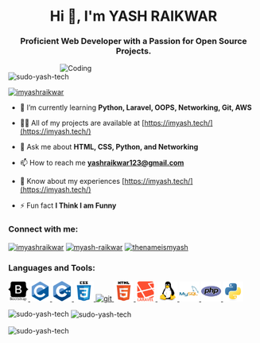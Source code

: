 <h1 align="center">Hi 👋, I'm YASH RAIKWAR</h1>
<h3 align="center">Proficient Web Developer with a Passion for Open Source Projects.</h3>
<img align="right" alt="Coding" width="400" src="https://cdn.dribbble.com/users/1162077/screenshots/3848914/programmer.gif"> 

<p align="left"> <img src="https://komarev.com/ghpvc/?username=sudo-yash-tech&label=Profile%20views&color=0e75b6&style=flat" alt="sudo-yash-tech" /> </p>

<p align="left"> <a href="https://twitter.com/imyashraikwar" target="blank"><img src="https://img.shields.io/twitter/follow/imyashraikwar?logo=twitter&style=for-the-badge" alt="imyashraikwar" /></a> </p>

- 🌱 I’m currently learning **Python, Laravel, OOPS, Networking, Git, AWS**

- 👨‍💻 All of my projects are available at [https://imyash.tech/](https://imyash.tech/)

- 💬 Ask me about **HTML, CSS, Python, and Networking**

- 📫 How to reach me **yashraikwar123@gmail.com**

- 📄 Know about my experiences [https://imyash.tech/](https://imyash.tech/)

- ⚡ Fun fact **I Think I am Funny**

<h3 align="left">Connect with me:</h3>
<p align="left">
<a href="https://twitter.com/imyashraikwar" target="blank"><img align="center" src="https://raw.githubusercontent.com/rahuldkjain/github-profile-readme-generator/master/src/images/icons/Social/twitter.svg" alt="imyashraikwar" height="30" width="40" /></a>
<a href="https://linkedin.com/in/myash-raikwar" target="blank"><img align="center" src="https://raw.githubusercontent.com/rahuldkjain/github-profile-readme-generator/master/src/images/icons/Social/linked-in-alt.svg" alt="myash-raikwar" height="30" width="40" /></a>
<a href="https://instagram.com/thenameismyash" target="blank"><img align="center" src="https://raw.githubusercontent.com/rahuldkjain/github-profile-readme-generator/master/src/images/icons/Social/instagram.svg" alt="thenameismyash" height="30" width="40" /></a>
</p>

<h3 align="left">Languages and Tools:</h3>
<p align="left"> <a href="https://getbootstrap.com" target="_blank" rel="noreferrer"> <img src="https://raw.githubusercontent.com/devicons/devicon/master/icons/bootstrap/bootstrap-plain-wordmark.svg" alt="bootstrap" width="40" height="40"/> </a> <a href="https://www.cprogramming.com/" target="_blank" rel="noreferrer"> <img src="https://raw.githubusercontent.com/devicons/devicon/master/icons/c/c-original.svg" alt="c" width="40" height="40"/> </a> <a href="https://www.w3schools.com/cpp/" target="_blank" rel="noreferrer"> <img src="https://raw.githubusercontent.com/devicons/devicon/master/icons/cplusplus/cplusplus-original.svg" alt="cplusplus" width="40" height="40"/> </a> <a href="https://www.w3schools.com/css/" target="_blank" rel="noreferrer"> <img src="https://raw.githubusercontent.com/devicons/devicon/master/icons/css3/css3-original-wordmark.svg" alt="css3" width="40" height="40"/> </a> <a href="https://git-scm.com/" target="_blank" rel="noreferrer"> <img src="https://www.vectorlogo.zone/logos/git-scm/git-scm-icon.svg" alt="git" width="40" height="40"/> </a> <a href="https://www.w3.org/html/" target="_blank" rel="noreferrer"> <img src="https://raw.githubusercontent.com/devicons/devicon/master/icons/html5/html5-original-wordmark.svg" alt="html5" width="40" height="40"/> </a> <a href="https://laravel.com/" target="_blank" rel="noreferrer"> <img src="https://raw.githubusercontent.com/devicons/devicon/master/icons/laravel/laravel-plain-wordmark.svg" alt="laravel" width="40" height="40"/> </a> <a href="https://www.linux.org/" target="_blank" rel="noreferrer"> <img src="https://raw.githubusercontent.com/devicons/devicon/master/icons/linux/linux-original.svg" alt="linux" width="40" height="40"/> </a> <a href="https://www.mysql.com/" target="_blank" rel="noreferrer"> <img src="https://raw.githubusercontent.com/devicons/devicon/master/icons/mysql/mysql-original-wordmark.svg" alt="mysql" width="40" height="40"/> </a> <a href="https://www.php.net" target="_blank" rel="noreferrer"> <img src="https://raw.githubusercontent.com/devicons/devicon/master/icons/php/php-original.svg" alt="php" width="40" height="40"/> </a> <a href="https://www.python.org" target="_blank" rel="noreferrer"> <img src="https://raw.githubusercontent.com/devicons/devicon/master/icons/python/python-original.svg" alt="python" width="40" height="40"/> </a> </p>

<p><img align="left" src="https://github-readme-stats.vercel.app/api/top-langs?username=sudo-yash-tech&show_icons=true&locale=en&layout=compact" alt="sudo-yash-tech" /></p>

<p>&nbsp;<img align="center" src="https://github-readme-stats.vercel.app/api?username=sudo-yash-tech&show_icons=true&locale=en" alt="sudo-yash-tech" /></p>

<p><img align="center" src="https://github-readme-streak-stats.herokuapp.com/?user=sudo-yash-tech&" alt="sudo-yash-tech" /></p>
